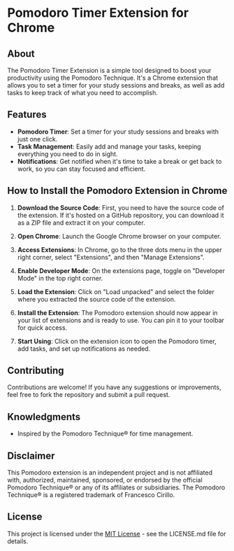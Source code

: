 # Pomodoro Timer Extension for Chrome

## About

The Pomodoro Timer Extension is a simple tool designed to boost your productivity using the Pomodoro Technique. It's a Chrome extension that allows you to set a timer for your study sessions and breaks, as well as add tasks to keep track of what you need to accomplish.

## Features

- **Pomodoro Timer**: Set a timer for your study sessions and breaks with just one click.
- **Task Management**: Easily add and manage your tasks, keeping everything you need to do in sight.
- **Notifications**: Get notified when it's time to take a break or get back to work, so you can stay focused and efficient.

## How to Install the Pomodoro Extension in Chrome

1. **Download the Source Code**: First, you need to have the source code of the extension. If it's hosted on a GitHub repository, you can download it as a ZIP file and extract it on your computer.

2. **Open Chrome**: Launch the Google Chrome browser on your computer.

3. **Access Extensions**: In Chrome, go to the three dots menu in the upper right corner, select "Extensions", and then "Manage Extensions".

4. **Enable Developer Mode**: On the extensions page, toggle on "Developer Mode" in the top right corner.

5. **Load the Extension**: Click on "Load unpacked" and select the folder where you extracted the source code of the extension.

6. **Install the Extension**: The Pomodoro extension should now appear in your list of extensions and is ready to use. You can pin it to your toolbar for quick access.

7. **Start Using**: Click on the extension icon to open the Pomodoro timer, add tasks, and set up notifications as needed.

## Contributing

Contributions are welcome! If you have any suggestions or improvements, feel free to fork the repository and submit a pull request.

## Knowledgments

- Inspired by the Pomodoro Technique® for time management.

## Disclaimer

This Pomodoro extension is an independent project and is not affiliated with, authorized, maintained, sponsored, or endorsed by the official Pomodoro Technique® or any of its affiliates or subsidiaries. The Pomodoro Technique® is a registered trademark of Francesco Cirillo.

## License

This project is licensed under the [MIT License](LICENSE) - see the LICENSE.md file for details.
